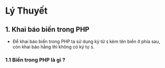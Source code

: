 # Lý Thuyết
## 1. Khai báo biến trong PHP
- Để khai báo biến trong PHP ta sử dụng ký từ `$` kèm tên biến ở phía sau, còn khai báo hằng thì không có ký tự `$`.
### 1.1 Biến trong PHP là gì ?
